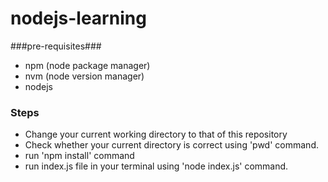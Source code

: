 # nodejs-learning #
###pre-requisites###
* npm (node package manager)
* nvm (node version manager)
* nodejs

### Steps ###
* Change your current working directory to that of this repository
* Check whether your current directory is correct using 'pwd' command.
* run 'npm install' command
* run index.js file in your terminal using 'node index.js' command.
